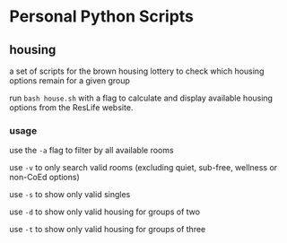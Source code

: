 # Personal Python Scripts

## housing
a set of scripts for the brown housing lottery to check which housing options remain for a given group

run `bash house.sh` with a flag to calculate and display available housing options from the ResLife website.

### usage
use the `-a` flag to filter by all available rooms

use `-v` to only search valid rooms (excluding quiet, sub-free, wellness or non-CoEd options)

use `-s` to show only valid singles

use `-d` to show only valid housing for groups of two

use `-t` to show only valid housing for groups of three